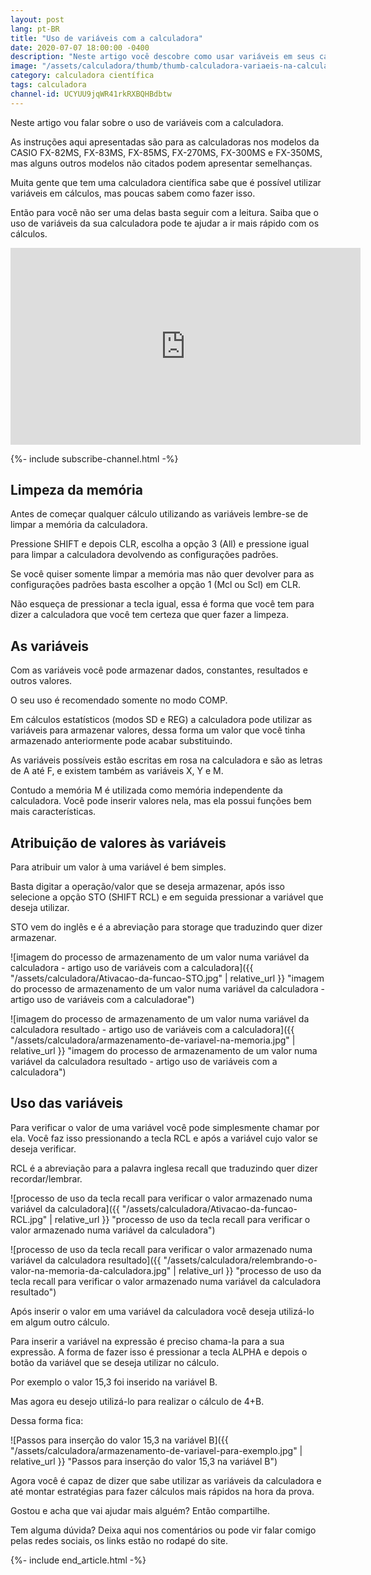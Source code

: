 ```yaml
---
layout: post
lang: pt-BR
title: "Uso de variáveis com a calculadora"
date: 2020-07-07 18:00:00 -0400
description: "Neste artigo você descobre como usar variáveis em seus cálculos usando a calculadora científica."
image: "/assets/calculadora/thumb/thumb-calculadora-variaeis-na-calculadora.png"
category: calculadora científica
tags: calculadora
channel-id: UCYUU9jqWR41rkRXBQHBdbtw
---
```


Neste artigo vou falar sobre o uso de variáveis com a calculadora.

As instruções aqui apresentadas são para as calculadoras nos modelos da CASIO FX-82MS, FX-83MS, FX-85MS, FX-270MS, FX-300MS e FX-350MS, mas alguns outros modelos não citados podem apresentar semelhanças.

Muita gente que tem uma calculadora científica sabe que é possível utilizar variáveis em cálculos, mas poucas sabem como fazer isso.

Então para você não ser uma delas basta seguir com a leitura. Saiba que o uso de variáveis da sua calculadora pode te ajudar a ir mais rápido com os cálculos.

<!-- Youtube Video -->
<div class="yt-video">
<iframe width="560" height="315" src="https://www.youtube.com/embed/c5nmNTXGIi4?si=8fayymtwQONPBtC_" title="YouTube video player" frameborder="0" allow="accelerometer; autoplay; clipboard-write; encrypted-media; gyroscope; picture-in-picture; web-share" allowfullscreen></iframe>
</div>

{%- include subscribe-channel.html -%}


## Limpeza da memória

Antes de começar qualquer cálculo utilizando as variáveis lembre-se de limpar a memória da calculadora.

Pressione SHIFT e depois CLR, escolha a opção 3 (All) e pressione igual para limpar a calculadora devolvendo as configurações padrões.

Se você quiser somente limpar a memória mas não quer devolver para as configurações padrões basta escolher a opção 1 (Mcl ou Scl) em CLR.

Não esqueça de pressionar a tecla igual, essa é forma que você tem para dizer a calculadora que você tem certeza que quer fazer a limpeza.

## As variáveis

Com as variáveis você pode armazenar dados, constantes, resultados e outros valores.

O seu uso é recomendado somente no modo COMP.

Em cálculos estatísticos (modos SD e REG) a calculadora pode utilizar as variáveis para armazenar valores, dessa forma um valor que você tinha armazenado anteriormente pode acabar substituindo.

As variáveis possíveis estão escritas em rosa na calculadora e são as letras de A até F, e existem também as variáveis X, Y e M.

Contudo a memória M é utilizada como memória independente da calculadora. Você pode inserir valores nela, mas ela possui funções bem mais características.

## Atribuição de valores às variáveis

Para atribuir um valor à uma variável é bem simples.

Basta digitar a operação/valor que se deseja armazenar, após isso selecione a opção STO (SHIFT RCL) e em seguida pressionar a variável que deseja utilizar.

STO vem do inglês e é a abreviação para storage que traduzindo quer dizer armazenar.

![imagem do processo de armazenamento de um valor numa variável da calculadora - artigo uso de variáveis com a calculadora]({{ "/assets/calculadora/Ativacao-da-funcao-STO.jpg" | relative_url }} "imagem do processo de armazenamento de um valor numa variável da calculadora - artigo uso de variáveis com a calculadorae")

![imagem do processo de armazenamento de um valor numa variável da calculadora resultado - artigo uso de variáveis com a calculadora]({{ "/assets/calculadora/armazenamento-de-variavel-na-memoria.jpg" | relative_url }} "imagem do processo de armazenamento de um valor numa variável da calculadora resultado - artigo uso de variáveis com a calculadora")

## Uso das variáveis

Para verificar o valor de uma variável você pode simplesmente chamar por ela. Você faz isso pressionando a tecla RCL e após a variável cujo valor se deseja verificar.

RCL é a abreviação para a palavra inglesa recall que traduzindo quer dizer recordar/lembrar.

![processo de uso da tecla recall para verificar o valor armazenado numa variável da calculadora]({{ "/assets/calculadora/Ativacao-da-funcao-RCL.jpg" | relative_url }} "processo de uso da tecla recall para verificar o valor armazenado numa variável da calculadora")

![processo de uso da tecla recall para verificar o valor armazenado numa variável da calculadora resultado]({{ "/assets/calculadora/relembrando-o-valor-na-memoria-da-calculadora.jpg" | relative_url }} "processo de uso da tecla recall para verificar o valor armazenado numa variável da calculadora resultado")

Após inserir o valor em uma variável da calculadora você deseja utilizá-lo em algum outro cálculo.

Para inserir a variável na expressão é preciso chama-la para a sua expressão. A forma de fazer isso é pressionar a tecla ALPHA e depois o botão da variável que se deseja utilizar no cálculo.

Por exemplo o valor 15,3 foi inserido na variável B.

Mas agora eu desejo utilizá-lo para realizar o cálculo de 4+B.

Dessa forma fica:

![Passos para inserção do valor 15,3 na variável B]({{ "/assets/calculadora/armazenamento-de-variavel-para-exemplo.jpg" | relative_url }} "Passos para inserção do valor 15,3 na variável B")

Agora você é capaz de dizer que sabe utilizar as variáveis da calculadora e até montar estratégias para fazer cálculos mais rápidos na hora da prova.

Gostou e acha que vai ajudar mais alguém? Então compartilhe.

Tem alguma dúvida? Deixa aqui nos comentários ou pode vir falar comigo pelas redes sociais, os links estão no rodapé do site.

{%- include end_article.html -%}
